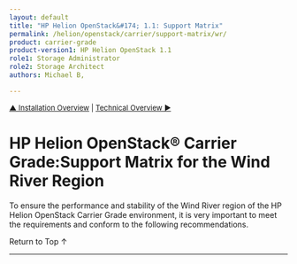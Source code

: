 ```yaml
---
layout: default
title: "HP Helion OpenStack&#174; 1.1: Support Matrix"
permalink: /helion/openstack/carrier/support-matrix/wr/
product: carrier-grade
product-version1: HP Helion OpenStack 1.1
role1: Storage Administrator
role2: Storage Architect
authors: Michael B, 

---
```

<!--UNDER REVISION-->

<script>

function PageRefresh {
onLoad="window.refresh"
}

PageRefresh();

</script>

<p style="font-size: small;"> <a href="/helion/openstack/1.1/install/overview/">&#9650; Installation Overview</a>  | <a href="/helion/openstack/1.1/technical-overview/"> Technical Overview &#9654;</a></p>


# HP Helion OpenStack&#174; Carrier Grade:Support Matrix for the Wind River Region

To ensure the performance and stability of the Wind River region of the HP Helion OpenStack Carrier Grade environment, it is very important to meet the requirements and conform to the following recommendations.

<a href="#top" style="padding:14px 0px 14px 0px; text-decoration: none;"> Return to Top &#8593; </a>

----

